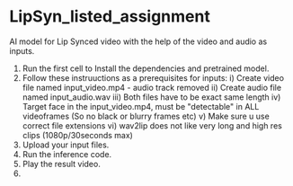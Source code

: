 # LipSyn_listed_assignment
AI model for Lip Synced video with the help of the video and audio as inputs.


1. Run the first cell to Install the dependencies and pretrained model.
2. Follow these instruuctions as a prerequisites for inputs:
   i) Create video file named input_video.mp4 - audio track removed
   ii) Create audio file named input_audio.wav
   iii) Both files have to be exact same length
   iv) Target face in the input_video.mp4, must be "detectable" in ALL videoframes (So no black or blurry frames etc)
   v) Make sure u use correct file extensions
   vi) wav2lip does not like very long and high res clips (1080p/30seconds max)
3. Upload your input files.
4. Run the inference code.
5. Play the result video.
6. 
